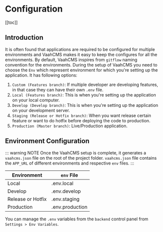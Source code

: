 # Configuration

[[toc]]

## Introduction


It is often found that applications are required to be configured for multiple environments and VaahCMS makes it easy to keep the configures for all the environments. By default, VaahCMS inspires from `gitflow` naming convention for the environments. During the setup of VaahCMS you need to choose the `Env` which represent environment for which you're setting up the application. It has following options:

1. `Custom (Features branch)`: If multiple developer are developing features, in that case they can have their own `.env` file.
2. `Local (Features branch)`: This is when you're setting up the application on your local computer.
3. `Develop (Develop branch)`: This is when you're setting up the application on your development server.
4. `Staging (Release or Hotfix branch)`: When you want release certain feature or want to do hotfix before deploying the code to production.
5. `Production (Master branch)`: Live/Production application.



## Environment Configuration
::: warning NOTE
Once the VaahCMS setup is complete, it generates a `vaahcms.json` file on the root of the project folder. `vaahcms.json` file contains the `APP_URL` of different environments and respective `env` files.
:::

| Environment       | `env` File      |
| ----------------- | --------------- |
| Local             | .env.local      |
| Develop           | .env.develop    |
| Release or Hotfix | .env.staging    |
| Production        | .env.production |

You can manage the `.env` variables from the `backend` control panel from `Settings > Env Variables`.
